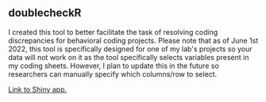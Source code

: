 ## doublecheckR

I created this tool to better facilitate the task of resolving coding discrepancies for behavioral coding projects. Please note that as of June 1st 2022, this tool is specifically designed for one of my lab's projects so your data will not work on it as the tool specifically selects variables present in my coding sheets. However, I plan to update this in the future so researchers can manually specify which columns/row to select. 

[Link to Shiny app.](https://jrcalabrese.shinyapps.io/doublecheckR/)